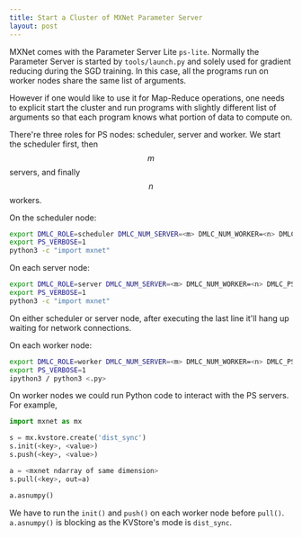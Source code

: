 ```yaml
---
title: Start a Cluster of MXNet Parameter Server
layout: post
---
```


<script type="text/javascript" src="https://cdnjs.cloudflare.com/ajax/libs/mathjax/2.7.0/MathJax.js?config=TeX-AMS-MML_HTMLorMML"></script>
<script type="text/x-mathjax-config">MathJax.Hub.Config({tex2jax: {inlineMath: [['$','$'], ['\\(','\\)']]}});</script>

MXNet comes with the Parameter Server Lite `ps-lite`. Normally the Parameter Server is started by `tools/launch.py` and solely used for gradient reducing during the SGD training. In this case, all the programs run on worker nodes share the same list of arguments. 

However if one would like to use it for Map-Reduce operations, one needs to explicit start the cluster and run programs with slightly different list of arguments so that each program knows what portion of data to compute on.

There're three roles for PS nodes: scheduler, server and worker. We start the scheduler first, then $$m$$ servers, and finally $$n$$ workers.

On the scheduler node:

```bash
export DMLC_ROLE=scheduler DMLC_NUM_SERVER=<m> DMLC_NUM_WORKER=<n> DMLC_PS_ROOT_URI=<scheduler_ip> DMLC_PS_ROOT_PORT=<scheduler_port>
export PS_VERBOSE=1
python3 -c "import mxnet"
```

On each server node:

```bash
export DMLC_ROLE=server DMLC_NUM_SERVER=<m> DMLC_NUM_WORKER=<n> DMLC_PS_ROOT_URI=<scheduler_ip> DMLC_PS_ROOT_PORT=<scheduler_port>
export PS_VERBOSE=1
python3 -c "import mxnet"
```

On either scheduler or server node, after executing the last line it'll hang up waiting for network connections.

On each worker node:

```bash
export DMLC_ROLE=worker DMLC_NUM_SERVER=<m> DMLC_NUM_WORKER=<n> DMLC_PS_ROOT_URI=<scheduler_ip> DMLC_PS_ROOT_PORT=<scheduler_port>
export PS_VERBOSE=1
ipython3 / python3 <.py> 
```

On worker nodes we could run Python code to interact with the PS servers. For example,

```python
import mxnet as mx

s = mx.kvstore.create('dist_sync')
s.init(<key>, <value>)
s.push(<key>, <value>)

a = <mxnet ndarray of same dimension>
s.pull(<key>, out=a)

a.asnumpy()
```

We have to run the `init()` and `push()` on each worker node before `pull()`. `a.asnumpy()` is blocking as the KVStore's mode is `dist_sync`.

